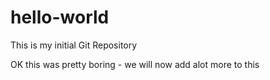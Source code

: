 # hello-world
This is my initial Git Repository

OK this was pretty boring -  we will now add alot more to this 
